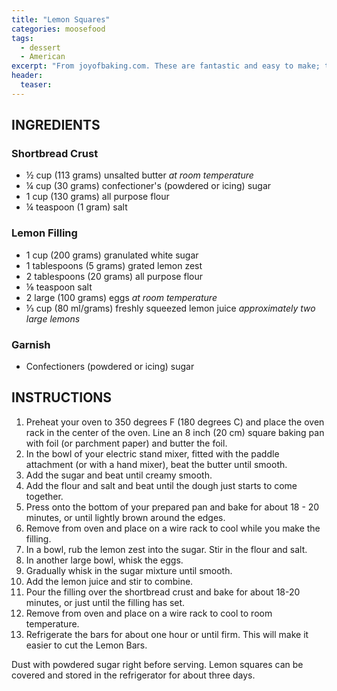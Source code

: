 ```yaml
---
title: "Lemon Squares"
categories: moosefood
tags: 
  - dessert
  - American
excerpt: "From joyofbaking.com. These are fantastic and easy to make; they're especially good when made with Meyer lemons, if you can find them! Makes 16 2-inch bars."
header:
  teaser: 
---
```


## INGREDIENTS

### Shortbread Crust
* ½ cup (113 grams) unsalted butter _at room temperature_
* ¼ cup (30 grams) confectioner's (powdered or icing) sugar
* 1 cup (130 grams) all purpose flour
* ¼ teaspoon (1 gram) salt

### Lemon Filling
* 1 cup (200 grams) granulated white sugar
* 1 tablespoons (5 grams) grated lemon zest
* 2 tablespoons (20 grams) all purpose flour
* ⅛ teaspoon salt
* 2 large (100 grams) eggs _at room temperature_
* ⅓ cup (80 ml/grams) freshly squeezed lemon juice _approximately two large lemons_

### Garnish
* Confectioners (powdered or icing) sugar

## INSTRUCTIONS
1. Preheat your oven to 350 degrees F (180 degrees C) and place the oven rack in the center of the oven. Line an 8 inch (20 cm) square baking pan with foil (or parchment paper) and butter the foil.
2. In the bowl of your electric stand mixer, fitted with the paddle attachment (or with a hand mixer), beat the butter until smooth.
3. Add the sugar and beat until creamy smooth.
4. Add the flour and salt and beat until the dough just starts to come together.
5. Press onto the bottom of your prepared pan and bake for about 18 - 20 minutes, or until lightly brown around the edges.
6. Remove from oven and place on a wire rack to cool while you make the filling.
7. In a bowl, rub the lemon zest into the sugar. Stir in the flour and salt.
8. In another large bowl, whisk the eggs. 
9. Gradually whisk in the sugar mixture until smooth.
10. Add the lemon juice and stir to combine.
11.  Pour the filling over the shortbread crust and bake for about 18-20 minutes, or just until the filling has set.
12.  Remove from oven and place on a wire rack to cool to room temperature.
13.  Refrigerate the bars for about one hour or until firm. This will make it easier to cut the Lemon Bars.

Dust with powdered sugar right before serving. Lemon squares can be covered and stored in the refrigerator for about three days.


